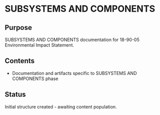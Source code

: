 # SUBSYSTEMS AND COMPONENTS

## Purpose
SUBSYSTEMS AND COMPONENTS documentation for 18-90-05 Environmental Impact Statement.

## Contents
- Documentation and artifacts specific to SUBSYSTEMS AND COMPONENTS phase

## Status
Initial structure created - awaiting content population.
